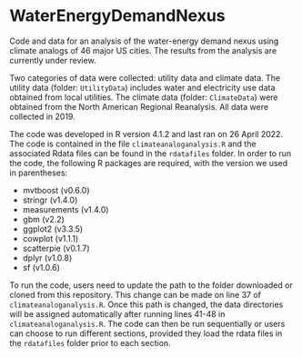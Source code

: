 # WaterEnergyDemandNexus

Code and data for an analysis of the water-energy demand nexus using climate analogs of 46 major US cities. The results from the analysis are currently under review.

Two categories of data were collected: utility data and climate data. The utility data (folder: `UtilityData`) includes water and electricity use data obtained from local utilities. The climate data (folder: `ClimateData`) were obtained from the North American Regional Reanalysis. All data were collected in 2019.

The code was developed in R version 4.1.2 and last ran on 26 April 2022. The code is contained in the file `climateanaloganalysis.R` and the associated Rdata files can be found in the `rdatafiles` folder. In order to run the code, the following R packages are required, with the version we used in parentheses: 

*  mvtboost (v0.6.0) 
*  stringr (v1.4.0)
*  measurements (v1.4.0)
*  gbm (v2.2)
*  ggplot2 (v3.3.5)
*  cowplot (v1.1.1)
*  scatterpie (v0.1.7)
*  dplyr (v1.0.8)
*  sf (v1.0.6)

To run the code, users need to update the path to the folder downloaded or cloned from this repository. This change can be made on line 37 of `climateanaloganalysis.R`. Once this path is changed, the data directories will be assigned automatically after running lines 41-48 in `climateanaloganalysis.R`. The code can then be run sequentially or users can choose to run different sections, provided they load the rdata files in the `rdatafiles` folder prior to each section. 
